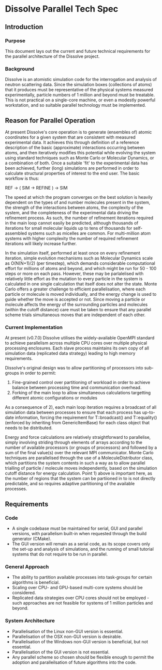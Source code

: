 # Dissolve Parallel Tech Spec

## Introduction

### Purpose
This document lays out the current and future technical requirements for the parallel architecture of the Dissolve project.

### Background

Dissolve is an atomistic simulation code for the interrogation and analysis of neutron scattering data. Since the simulation boxes (collections of atoms) that it produces must be representative of the physical systems measured experimentally, particle numbers of 1 million and beyond must be treatable. This is not practical on a single-core machine, or even a modestly powerful workstation, and so suitable parallel technology must be implemented.

## Reason for Parallel Operation

At present Dissolve's core operation is to generate (ensembles of) atomic coordinates for a given system that are consistent with measured experimental data. It achieves this through definition of a reference description of the basic (approximate) interactions occurring between atoms, and then iteratively modifies this potential while evolving the system using standard techniques such as Monte Carlo or Molecular Dynamics, or a combination of both. Once a suitable 'fit' to the experimental data has been achieved, further (long) simulations are performed in order to calculate structural properties of interest to the end user. The basic workflow is thus:

REF -> ( SIM -> REFINE ) -> SIM

The speed at which the program converges on the best solution is heavily dependent on the types of and number molecules present in the system, the strength of the interactions between atoms, the complexity of the system, and the completeness of the experimental data driving the refinement process. As such, the number of refinement iterations required in the main loop cannot easily be predicted, although thousands of iterations for small molecular liquids up to tens of thousands for self-assembled systems such as micelles are common. For multi-million atom systems with higher complexity the number of required refinement iterations will likely increase further.

In the simulation itself, performed at least once on every refinement iteration, simple evolution mechanisms such as Molecular Dynamics scale as O(N(N+1)/2) (per timestep), which demands considerable computational effort for millions of atoms and beyond, and which might be run for 50 - 100 steps or more on each pass. However, these may be parlalelised with relatively little effort as the mutation to every particle in the system is calculated in one single calculation that itself does not alter the state. Monte Carlo offers a greater challenge to efficient parallelisation, where each particle or molecule is moved individually, and the energy change is used to guide whether the move is accepted or not. Since moving a particle or molecule affects the energy of the surrounding particles and molecules (within the cutoff distance) care must be taken to ensure that any parallel scheme trials simultaneous moves that are independent of each other.

### Current Implementation

At present (v0.7.0) Dissolve utilises the widely-available OpenMPI standard to achieve parallelism across multiple CPU cores over multiple physical processing enclosures. Each slave process maintains its own copy of all simulation data (replicated data strategy) leading to high memory requirements.

Dissolve's original design was to allow partitioning of processors into sub-groups in order to permit:

1. Fine-grained control over partitioning of workload in order to achieve balance between processing time and communication overhead.
2. Forking of the main loop to allow simultaneous calculations targetting different atomic configurations or modules

As a consequence of 2), each main loop iteration requires a broadcast of all simulation data between processes to ensure that each process has up-to-date information, forcing the requirement for T::broadcast() and T::equality() (enforced by inheriting from GenericItemBase) for each class object that needs to be distributed.

Energy and force calculations are relatively straightforward to parallelise, simply involving striding through elements of arrays according to the number of available processors (or groups of processors) and followed by a sum of the final value(s) over the relevant MPI communicator. Monte Carlo techniques are parallelised through the use of a MoleculeDistributor class, which partitions the system contents in such a way as to allow parallel trialling of particle / molecule moves independently, based on the simulation cutoff distance for energy calculation. Point 1) above is important here, as the number of regions that the system can be partiioned in to is not directly predictable, and so requires adaptive partitioning of the available processes.

## Requirements

### Code

- A single codebase must be maintained for serial, GUI and parallel versions, with parallelism built-in when requested through the build generator (CMake).
- The GUI version will remain as a serial code, as its scope covers only the set-up and analysis of simulations, and the running of small tutorial systems that do not require to be run in parallel.

### General Approach

- The ability to partition available processes into task-groups for certain algorithms is beneficial.
- Scaling over CPU- and GPU-based multi-core systems should be considered.
- Replicated data strategies over CPU cores should not be employed - such approaches are not feasible for systems of 1 million particles and beyond.

### System Architecture

- Parallelisation of the Linux non-GUI version is essential. 
- Parallelisation of the OSX non-GUI version is desirable.
- Parallelisation of the Windows non-GUI version is beneficial, but not essential. 
- Parallelisation of the GUI version is not essential.
- Any parallel scheme so chosen should be flexible enough to permit the adoption and paralleilsation of future algorithms into the code.
